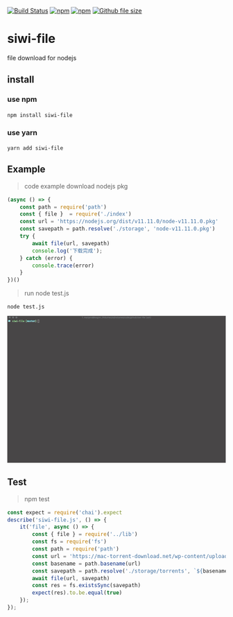 [![Build Status](https://www.travis-ci.org/siwilizhao/siwi-file.svg?branch=master)](https://www.travis-ci.org/siwilizhao/siwi-file)
[![npm](https://img.shields.io/npm/v/siwi-file.svg)](https://www.npmjs.com/package/siwi-file)
[![npm](https://img.shields.io/npm/dt/siwi-file.svg)](https://www.npmjs.com/package/siwi-file)
[![Github file size](https://img.shields.io/github/size/siwilizhao/siwi-file/lib/index.js.svg)](https://github.com/siwilizhao/siwi-file/lib/index.js)

# siwi-file
file download for nodejs

## install

### use npm

`npm install siwi-file`

### use yarn

`yarn add siwi-file`

## Example

> code example download nodejs pkg

```js
(async () => {
    const path = require('path')
    const { file }  = require('./index')
    const url = 'https://nodejs.org/dist/v11.11.0/node-v11.11.0.pkg'
    const savepath = path.resolve('./storage', 'node-v11.11.0.pkg')
    try {
        await file(url, savepath)
        console.log('下载完成');
    } catch (error) {
        console.trace(error)
    }
})()
```

> run node test.js  

```shell
node test.js
```

![siwi-file-demo](images/siwi-file-demo.gif)

## Test

> npm test

```js
const expect = require('chai').expect
describe('siwi-file.js', () => {
    it('file', async () => {
        const { file } = require('../lib')
        const fs = require('fs')
        const path = require('path')
        const url = 'https://mac-torrent-download.net/wp-content/uploads/tr-files/2019-q1/50c621b678278d22e81056cbb9827694.torrent'
        const basename = path.basename(url)
        const savepath = path.resolve('./storage/torrents', `${basename}`)
        await file(url, savepath)
        const res = fs.existsSync(savepath)
        expect(res).to.be.equal(true)
    });
});
```